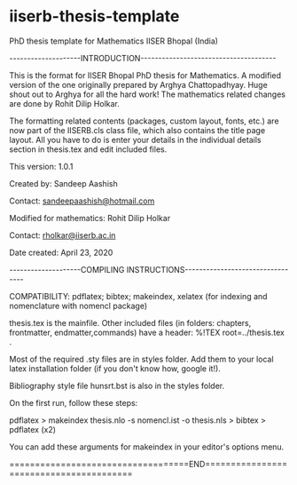 # iiserb-thesis-template
PhD thesis template for Mathematics IISER Bhopal (India)

--------------------INTRODUCTION--------------------------------------

This is the format for IISER Bhopal PhD thesis for Mathematics.
A modified version of the one originally prepared by Arghya Chattopadhyay. Huge shout out to Arghya for all the hard work!
The mathematics related changes are done by Rohit Dilip Holkar.


The formatting related contents (packages, custom layout, fonts, etc.) are now part of the IISERB.cls class file, which also contains the title page layout. 
All you have to do is enter your details in the individual details section in thesis.tex and edit included files. 

This version: 1.0.1

Created by: Sandeep Aashish

Contact: sandeepaashish@hotmail.com

Modified for mathematics: Rohit Dilip Holkar

Contact: rholkar@iiserb.ac.in

Date created: April 23, 2020


--------------------COMPILING INSTRUCTIONS---------------------------------

COMPATIBILITY: pdflatex; bibtex; makeindex, xelatex (for indexing and nomenclature with nomencl package)

thesis.tex is the mainfile. Other included files (in folders: chapters, frontmatter, endmatter,commands) have a header: %!TEX root=../thesis.tex .

Most of the required .sty files are in styles folder. Add them to your local latex installation folder (if you don't know how, google it!). 

Bibliography style file hunsrt.bst is also in the styles folder.

On the first run, follow these steps:

pdflatex > makeindex thesis.nlo -s nomencl.ist -o thesis.nls > bibtex > pdflatex (x2)

You can add these arguments for makeindex in your editor's options menu.

===================================END========================================
